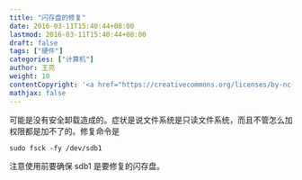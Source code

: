 ```yaml
---
title: "闪存盘的修复"
date: 2016-03-11T15:40:44+08:00
lastmod: 2016-03-11T15:40:44+08:00
draft: false
tags: ["硬件"]
categories: ["计算机"]
author: 王亮
weight: 10
contentCopyright: '<a href="https://creativecommons.org/licenses/by-nc-sa/4.0/deed.zh" rel="noopener" target="_blank">CC 4.0</a>'
mathjax: false
---
```


可能是没有安全卸载造成的。症状是说文件系统是只读文件系统，而且不管怎么加权限都是加不了的。修复命令是

```
sudo fsck -fy /dev/sdb1
```

注意使用前要确保 sdb1 是要修复的闪存盘。
